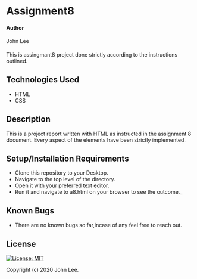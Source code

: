 # Assignment8
#### Author
 John Lee

#### 
This is assingmant8 project done strictly according to the instructions outlined. 

## Technologies Used

* HTML
* CSS

## Description

This is a project report written with HTML as instructed in the assignment 8 document. Every aspect of the elements have been strictly implemented.

## Setup/Installation Requirements

* Clone this repository to your Desktop.
* Navigate to the top level of the directory.
* Open it with your preferred text editor.
* Run it and navigate to a8.html on your browser to see the outcome._

## Known Bugs

* There are no known bugs so far,incase of any feel free to reach out.


## License

[![License: MIT](https://img.shields.io/badge/License-MIT-yellow.svg)](LICENSE)


Copyright (c) 2020 John Lee.